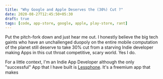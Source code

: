 ```yaml
---
title: "Why Google and Apple Deserves the (30%) Cut ?"
date: 2020-08-27T12:45:50+05:30
draft: true
tags: [code, app-store, google, apple, play-store, rant]
---
```


Put the pitch-fork down and just hear me out. I honestly believe the big tech gaints who have an unchallenged duopoly on the entire mobile computation of the planet still deserve to take 30% cut from a starving Indie developer making Apps in this cut throat competitive, scary world. Yes I do.

For a little context, I'm an Indie App Developer although the only "successful" App that I have built is [Lessphone](https://play.google.com/store/apps/details?id=me.aswinmohan.nophone&hl=en_IN). It's a freemium app that makes 